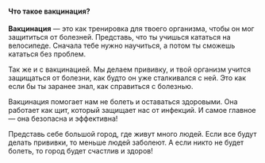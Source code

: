 #### Что такое вакцинация? 

**Вакцинация** — это как тренировка для твоего организма, чтобы он мог защититься от болезней. Представь, что ты учишься кататься на велосипеде. Сначала тебе нужно научиться, а потом ты сможешь кататься без проблем.

Так же и с вакцинацией. Мы делаем прививку, и твой организм учится защищаться от болезни, как будто он уже сталкивался с ней. Это как если бы ты заранее знал, как справиться с болезнью.

Вакцинация помогает нам не болеть и оставаться здоровыми. Она работает как щит, который защищает нас от инфекций. И самое главное — она безопасна и эффективна!

Представь себе большой город, где живут много людей. Если все будут делать прививки, то меньше людей заболеют. А если никто не будет болеть, то город будет счастлив и здоров!